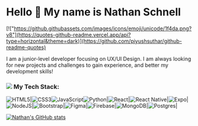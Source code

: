 # Hello 👋 My name is Nathan Schnell

                                                                        
[!["https://github.githubassets.com/images/icons/emoji/unicode/1f4da.png?v8"](https://quotes-github-readme.vercel.app/api?type=horizontal&theme=dark)](https://github.com/piyushsuthar/github-readme-quotes)

I am a junior-level developer focusing on UX/UI Design. I am always looking for new projects and challenges to gain experience, and better my development skills!

### ![](https://github.githubassets.com/images/icons/emoji/unicode/1f4bb.png?v8) My Tech Stack:
![HTML5](https://img.shields.io/badge/html5-%23E34F26.svg?style=for-the-badge&logo=html5&logoColor=white)|![CSS3](https://img.shields.io/badge/css3-%231572B6.svg?style=for-the-badge&logo=css3&logoColor=white)![JavaScript](https://img.shields.io/badge/javascript-%23323330.svg?style=for-the-badge&logo=javascript&logoColor=%23F7DF1E)![Python](https://img.shields.io/badge/python-3670A0?style=for-the-badge&logo=python&logoColor=ffdd54)|![React](https://img.shields.io/badge/react-%2320232a.svg?style=for-the-badge&logo=react&logoColor=%2361DAFB)|![React Native](https://img.shields.io/badge/react_native-%2320232a.svg?style=for-the-badge&logo=react&logoColor=%2361DAFB)|![Expo](https://img.shields.io/badge/expo-1C1E24?style=for-the-badge&logo=expo&logoColor=#D04A37)|![NodeJS](https://img.shields.io/badge/node.js-6DA55F?style=for-the-badge&logo=node.js&logoColor=white)|![Bootstrap](https://img.shields.io/badge/bootstrap-%238511FA.svg?style=for-the-badge&logo=bootstrap&logoColor=white)|![Figma](https://img.shields.io/badge/figma-%23F24E1E.svg?style=for-the-badge&logo=figma&logoColor=white)|![Firebase](https://img.shields.io/badge/firebase-a08021?style=for-the-badge&logo=firebase&logoColor=ffcd34)|![MongoDB](https://img.shields.io/badge/MongoDB-%234ea94b.svg?style=for-the-badge&logo=mongodb&logoColor=white)|![Postgres](https://img.shields.io/badge/postgres-%23316192.svg?style=for-the-badge&logo=postgresql&logoColor=white)|

[![Nathan's GitHub stats](https://github-readme-stats.vercel.app/api?username=anuraghazra)](https://github.com/anuraghazra/github-readme-stats)
<!--
**NathanSchnell/NathanSchnell** is a ✨ _special_ ✨ repository because its `README.md` (this file) appears on your GitHub profile.

Here are some ideas to get you started:

- 🔭 I’m currently working on ...
- 🌱 I’m currently learning ...
- 👯 I’m looking to collaborate on ...
- 🤔 I’m looking for help with ...
- 💬 Ask me about ...
- 📫 How to reach me: ...
- 😄 Pronouns: ...
- ⚡ Fun fact: ...
-->
